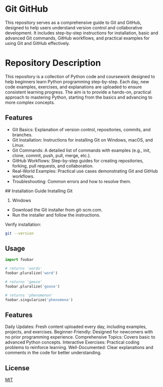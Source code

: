 # Git GitHub
This repository serves as a comprehensive guide to Git and GitHub, designed to help users understand version control and collaborative development. It includes step-by-step instructions for installation, basic and advanced Git commands, GitHub workflows, and practical examples for using Git and GitHub effectively.

# Repository Description

This repository is a collection of Python code and coursework designed to help beginners learn Python programming step-by-step. Each day, new code examples, exercises, and explanations are uploaded to ensure consistent learning progress. The aim is to provide a hands-on, practical approach to mastering Python, starting from the basics and advancing to more complex concepts.

## Features
<ul>
<li>Git Basics: Explanation of version control, repositories, commits, and branches. <br></li>
<li>Git Installation: Instructions for installing Git on Windows, macOS, and Linux.<br></li>
<li>Git Commands: A detailed list of commands with examples (e.g., init, clone, commit, push, pull, merge, etc.).<br></li>
<li>GitHub Workflows: Step-by-step guides for creating repositories, forking, pull requests, and collaboration.<br></li>
<li>Real-World Examples: Practical use cases demonstrating Git and GitHub workflows.<br></li>
<li>Troubleshooting: Common errors and how to resolve them.<br></li>
</ul>
## Installation Guide
Installing Git

1. Windows
<ul>
<li>Download the Git installer from <a herf="https://git-scm.com/">git-scm.com.</a><br></li>
<li>Run the installer and follow the instructions.</li>
</ul>
Verify installation:

```bash
git --version
```

## Usage

```python
import foobar

# returns 'words'
foobar.pluralize('word')

# returns 'geese'
foobar.pluralize('goose')

# returns 'phenomenon'
foobar.singularize('phenomena')
```

## Features

Daily Updates: Fresh content uploaded every day, including examples, projects, and exercises.
Beginner-Friendly: Designed for newcomers with no prior programming experience.
Comprehensive Topics: Covers basic to advanced Python concepts.
Interactive Exercises: Practical coding problems to reinforce learning.
Well-Documented: Clear explanations and comments in the code for better understanding.

## License

[MIT](https://choosealicense.com/licenses/mit/)
